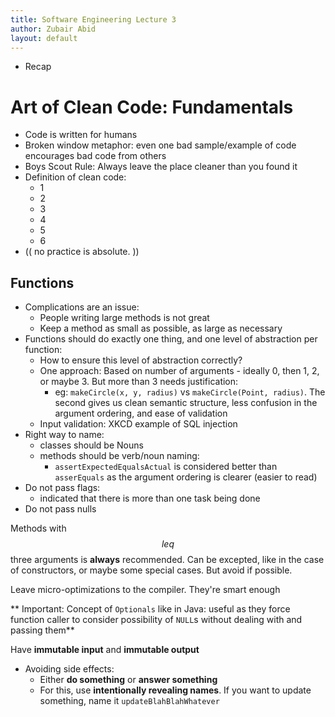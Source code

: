 ```yaml
---
title: Software Engineering Lecture 3 
author: Zubair Abid
layout: default
---
```


- Recap

# Art of Clean Code: Fundamentals

- Code is written for humans
- Broken window metaphor: even one bad sample/example of code encourages bad code from others
- Boys Scout Rule: Always leave the place cleaner than you found it
- Definition of clean code:
    - 1
    - 2
    - 3
    - 4
    - 5
    - 6
- (( no practice is absolute. ))

## Functions

- Complications are an issue:
    - People writing large methods is not great
    - Keep a method as small as possible, as large as necessary
- Functions should do exactly one thing, and one level of abstraction per function:
    - How to ensure this level of abstraction correctly?
    - One approach: Based on number of arguments - ideally 0, then 1, 2, or maybe 3. But more than 3 needs justification:
        - eg: `makeCircle(x, y, radius)` vs `makeCircle(Point, radius)`. The second gives us clean semantic structure, less confusion in the argument ordering, and ease of validation
    - Input validation: XKCD example of SQL injection
- Right way to name:
    - classes should be Nouns
    - methods should be verb/noun naming:
        - `assertExpectedEqualsActual` is considered better than `asserEquals` as the argument ordering is clearer (easier to read)
- Do not pass flags:
    - indicated that there is more than one task being done
- Do not pass nulls

Methods with $$leq$$ three arguments is **always** recommended. Can be excepted, like in the case of constructors, or maybe some special cases. But avoid if possible.

Leave micro-optimizations to the compiler. They're smart enough

** Important: Concept of `Optionals` like in Java: useful as they force function caller to consider possibility of `NULL`s without dealing with and passing them**

Have **immutable input** and **immutable output**

- Avoiding side effects:
    - Either **do something** or **answer something**
    - For this, use **intentionally revealing names**. If you want to update something, name it `updateBlahBlahWhatever`


